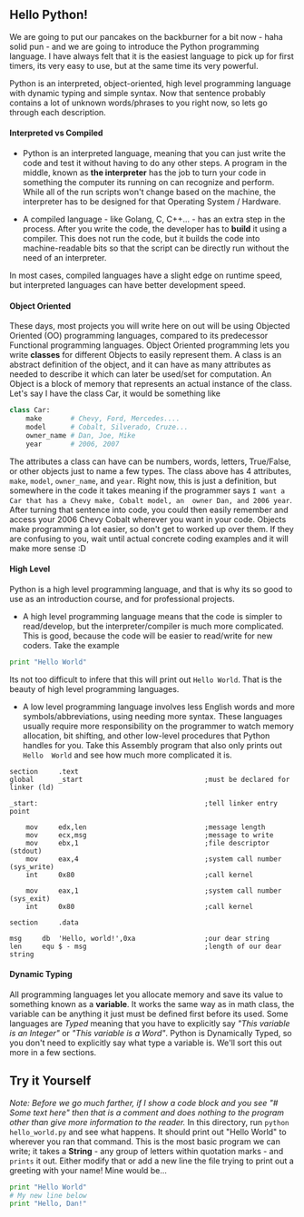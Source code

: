 ## Hello Python!

We are going to put our pancakes on the backburner for a bit now - haha solid pun - and we are going to introduce 
the Python programming language. I have always felt that it is the easiest language to pick up for first timers, 
its very easy to use, but at the same time its very powerful. 

Python is an interpreted, object-oriented, high level programming language with dynamic typing and simple syntax. Now 
that sentence probably contains a lot of unknown words/phrases to you right now, so lets go through each description.


#### Interpreted vs Compiled
* Python is an interpreted language, meaning that you can just write the code and test it without having to do any other 
steps. A program in the middle, known as **the interpreter** has the job to turn your code in something the computer 
its running on can recognize and perform. While all of the run scripts won't change based on the machine, the 
interpreter has to be designed for that Operating System / Hardware.

* A compiled language - like Golang, C, C++... - has an extra step in the process. After you write the code, the 
developer has to **build** it using a compiler. This does not run the code, but it builds the code into machine-readable
 bits so that the script can be directly run without the need of an interpreter.
 
In most cases, compiled languages have a slight edge on runtime speed, but interpreted languages can have better 
development speed.


#### Object Oriented
These days, most projects you will write here on out will be using Objected Oriented (OO) programming languages, 
compared to its predecessor Functional programming languages. Object Oriented programming lets you write **classes** 
for different Objects to easily represent them. A class is an abstract definition of the object, and it can have as 
many attributes as needed to describe it which can later be used/set for computation. An Object is a block of memory 
that represents an actual instance of the class. Let's say I have the class Car, it would be something like

```python
class Car:
    make       # Chevy, Ford, Mercedes....
    model      # Cobalt, Silverado, Cruze...
    owner_name # Dan, Joe, Mike
    year       # 2006, 2007
```

The attributes a class can have can be numbers, words, letters, True/False, or other objects just to name a few types. 
The class above has 4 attributes, `make`, `model`, `owner_name`, and `year`. Right now, this is just a definition, but 
somewhere in the code it takes meaning if the programmer says `I want a Car that has a Chevy make, Cobalt model, an 
owner Dan, and 2006 year`. After turning that sentence into code, you could then easily remember and access your 2006 
Chevy Cobalt wherever you want in your code. Objects make programming a lot easier, so don't get to worked up over them. 
If they are confusing to you, wait until actual concrete coding examples and it will make more sense :D


#### High Level
Python is a high level programming language, and that is why its so good to use as an introduction course, and for 
professional projects. 

* A high level programming language means that the code is simpler to read/develop, but the interpreter/compiler is 
much more complicated. This is good, because the code will be easier to read/write for new coders. Take the example
```python
print "Hello World"
```
Its not too difficult to infere that this will print out `Hello World`. That is the beauty of high level programming 
languages.
* A low level programming language involves less English words and more symbols/abbreviations, using needing more 
syntax. These languages usually require more responsibility on the programmer to watch memory allocation, bit shifting, 
and other low-level procedures that Python handles for you. Take this Assembly program that also only prints out `Hello 
World` and see how much more complicated it is.
```assembly
section     .text
global      _start                              ;must be declared for linker (ld)

_start:                                         ;tell linker entry point

    mov     edx,len                             ;message length
    mov     ecx,msg                             ;message to write
    mov     ebx,1                               ;file descriptor (stdout)
    mov     eax,4                               ;system call number (sys_write)
    int     0x80                                ;call kernel

    mov     eax,1                               ;system call number (sys_exit)
    int     0x80                                ;call kernel

section     .data

msg     db  'Hello, world!',0xa                 ;our dear string
len     equ $ - msg                             ;length of our dear string
```


#### Dynamic Typing
All programming languages let you allocate memory and save its value to something known as a **variable**. It works the 
same way as in math class, the variable can be anything it just must be defined first before its used. Some languages 
are *Typed* meaning that you have to explicitly say *"This variable is an Integer"* or *"This variable is a Word"*. 
Python is Dynamically Typed, so you don't need to explicitly say what type a variable is. We'll sort this out more in a 
few sections.


## Try it Yourself
*Note: Before we go much farther, if I show a code block and you see "# Some text here" then that is a comment and 
does nothing to the program other than give more information to the reader.*
In this directory, run `python hello_world.py` and see what happens. It should print out "Hello World" to wherever 
you ran that command. This is the most basic program we can write; it takes a **String** - any group of letters within 
quotation marks - and `prints` it out. Either modify that or add a new line the file trying to print out a 
greeting with your name! Mine would be...

```python
print "Hello World"
# My new line below
print "Hello, Dan!"
```